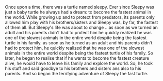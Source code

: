 Once upon a time, there was a turtle named sleepy. Ever since Sleepy was just a baby turtle he always had a dream: to become the fastest animal in the world. While growing up and to protect from predators, its parents only allowed him play with his brothers/sisters and Sleepy was, by far, the fastest of them all. But Sleepy's life was about to change .. as soon as we turned an adult and his parents didn't had to protect him he quickly realized he was one of the slowest animals in the entire world despite being the fastest turtle in his family. as soon as he turned as an adult and his parents didn't had to protect him, he quickly realized that he was one of the slowest animals in the entire world despite being the fastest turtle of his family. So later, he began to realise that if he wants to become the fastest creature alive, he would have to leave his family and explore the world. So, he took his stuff and said goodbye to his brothers and sisters ans also to his parents. And so began the terrifying adventure of Sleepy the fast turtle.